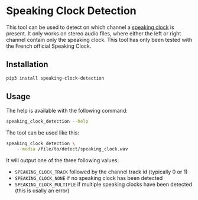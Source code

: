 # Speaking Clock Detection

This tool can be used to detect on which channel a [speaking clock](https://en.wikipedia.org/wiki/Speaking_clock) is present. It only works on stereo audio files, where either the left or right channel contain only the speaking clock. This tool has only been tested with the French official Speaking Clock.

## Installation

```bash
pip3 install speaking-clock-detection
```

## Usage

The help is available with the following command:
```bash
speaking_clock_detection --help
```

The tool can be used like this:
```bash
speaking_clock_detection \
	--media /file/to/detect/speaking_clock.wav
```

It will output one of the three following values:
- `SPEAKING_CLOCK_TRACK` followed by the channel track id (typically 0 or 1)
- `SPEAKING_CLOCK_NONE` if no speaking clock has been detected
- `SPEAKING_CLOCK_MULTIPLE` if multiple speaking clocks have been detected (this is usally an error)

